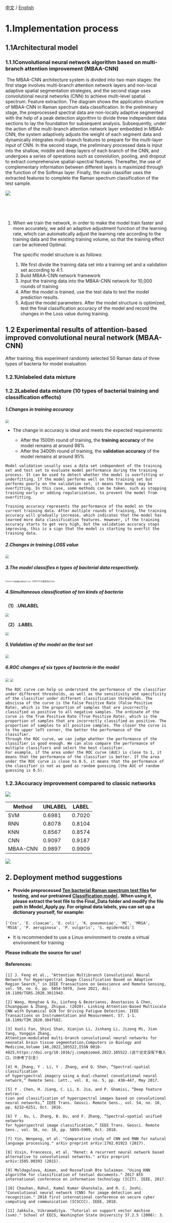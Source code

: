 [中文](./CN.md)  /  [English](./README.md)

# 1.Implementation process

## 1.1Architectural model

### 1.1.1Convolutional neural network algorithm based on multi-branch attention improvement (MBAA-CNN)

​		The MBAA-CNN architecture system is divided into two main stages: the first stage involves multi-branch attention network layers and non-local adaptive spatial segmentation strategies, and the second stage uses convolutional neural networks (CNN) to achieve multi-level spatial spectrum. Feature extraction. The diagram shows the application structure of MBAA-CNN in Raman spectrum data classification. In the preliminary stage, the preprocessed spectral data are non-locally adaptive segmented with the help of a peak detection algorithm to divide three independent data sections to lay the foundation for subsequent analysis. Subsequently, under the action of the multi-branch attention network layer embedded in MBAA-CNN, the system adaptively adjusts the weight of each segment data and dynamically integrates multi-branch features to prepare for the multi-layer input of CNN. In the second stage, the preliminary processed data is input into the shallow, middle and deep layers of each branch of the CNN, and undergoes a series of operations such as convolution, pooling, and dropout to extract comprehensive spatial-spectral features. Thereafter, the use of complementary information between different layers is maximized through the function of the Softmax layer. Finally, the main classifier uses the extracted features to complete the Raman spectrum classification of the test sample.

![](https://s2.loli.net/2024/01/08/VsJ8gCWvb4U9Rae.png)	

​																

​	

1. When we train the network, in order to make the model train faster and more accurately, we add an adaptive adjustment function of the learning rate, which can automatically adjust the learning rate according to the training data and the existing training volume, so that the training effect can be achieved Optimal.

   The specific model structure is as follows:

   1. We first divide the training data set into a training set and a validation set according to 4:1.
   2. Build MBAA-CNN network framework
   3. Input the training data into the MBAA-CNN network for 10,000 rounds of training
   4. After the model is trained, use the test data to test the model prediction results.
   5. Adjust the model parameters. After the model structure is optimized, test the final classification accuracy of the model and record the changes in the Loss value during training.



## 1.2 Experimental results of attention-based improved convolutional neural network (MBAA-CNN)

After training, this experiment randomly selected 50 Raman data of three types of bacteria for model evaluation.

### 1.2.1Unlabeled data mixture

### 1.2.2Labeled data mixture (10 types of bacterial training and classification effects)

##### 1.Changes in training accuracy

<img src="https://s2.loli.net/2024/01/08/OqRtmCT4leVPMUv.png" style="zoom:67%;" />

- The change in accuracy is ideal and meets the expected requirements:

  - After the 1500th round of training, the **training accuracy** of the model remains at around 98%
  - After the 3400th round of training, the **validation accuracy** of the model remains at around 95%

```
Model validation usually uses a data set independent of the training set and test set to evaluate model performance during the training process. It can be used to detect whether the model is overfitting or underfitting. If the model performs well on the training set but performs poorly on the validation set, it means the model may be overfitting. In this case, some methods can be taken, such as stopping training early or adding regularization, to prevent the model from overfitting.

Training accuracy represents the performance of the model on the current training data. After multiple rounds of training, the training accuracy will gradually increase, which indicates that the model has learned more data classification features. However, if the training accuracy starts to get very high, but the validation accuracy stops improving, this is a sign that the model is starting to overfit the training data.
```

##### 2.Changes in training LOSS value

<img src="https://s2.loli.net/2024/01/08/vpZ2zd5BibQtoCl.png" style="zoom:67%;" />

##### 3.The model classifies n types of bacterial data respectively.

<img src="https://s2.loli.net/2024/01/08/dIRhN5oP6bZfETX.png" alt="98.833%四种细菌分类情况Process" style="zoom: 33%;" />

<img src="https://s2.loli.net/2024/01/08/ZHFSP61TyM2Ju3b.png" alt="98.75%分类情况process" style="zoom: 40%;" />

##### 4.Simultaneous classification of ten kinds of bacteria

**（1）.UNLABEL**

<img src="https://s2.loli.net/2024/01/04/eCnNmoRU6cQVF1A.png" style="zoom:67%;" />

**（2）.LABEL**

<img src="https://s2.loli.net/2024/01/08/ZKR7JCEc5oVl9Xu.png" style="zoom:67%;" />

##### 5.Validation of the model on the test set

<img src="https://s2.loli.net/2024/01/08/lsOQqBxgaNXdrhV.png" style="zoom: 67%;" />

##### 6.ROC changes of six types of bacteria in the model

<img src="https://s2.loli.net/2024/01/08/XdpoQ1k7H6Vc58u.png" style="zoom:67%;" />

<img src="https://s2.loli.net/2024/01/08/5iNLowIE3prUZQv.png" style="zoom: 67%;" />

```
The ROC curve can help us understand the performance of the classifier under different thresholds, as well as the sensitivity and specificity of the classifier under different classification thresholds. The abscissa of the curve is the False Positive Rate (False Positive Rate), which is the proportion of samples that are incorrectly classified as positive to all negative samples. The ordinate of the curve is the True Positive Rate (True Positive Rate), which is the proportion of samples that are incorrectly classified as positive. The proportion of samples to all positive samples. The closer the curve is to the upper left corner, the better the performance of the classifier.
Through the ROC curve, we can judge whether the performance of the classifier is good enough. We can also compare the performance of multiple classifiers and select the best classifier.
For example, if the area under the ROC curve (AUC) is close to 1, it means that the performance of the classifier is better. If the area under the ROC curve is close to 0.5, it means that the performance of the classifier is not as good as random guessing (the AUC of random guessing is 0.5).
```

### 1.2.3Accuracy improvement compared to classic networks

![](https://s2.loli.net/2024/01/08/VZyu3ijYpUPTe5I.png)

| Method   | UNLABEL | LABEL  |
| -------- | ------- | ------ |
| SVM      | 0.6981  | 0.7020 |
| RNN      | 0.8078  | 0.8104 |
| KNN      | 0.8567  | 0.8574 |
| CNN      | 0.9097  | 0.9187 |
| MBAA-CNN | 0.9897  | 0.9909 |



![](https://s2.loli.net/2024/01/08/LwjB3JteIixdM8Y.png)

## 2. Deployment method suggestions

- #### Provide preprocessed [Ten bacterial Raman spectrum test files](https://drive.google.com/file/d/1WeH_uRzx1HT1DCyYilERKbZkCHOnwRav/view?usp=drive_link) for testing, and our pretrained [Classification model ](https://drive.google.com/file/d/12Q4Vd-eN2-rNCBofm0dYQdozMhqTJg34/view?usp=drive_link). When using it, please extract the test file to the Final_Data folder and modify the file path in Model_Apply.py. For original data labels, you can set up a dictionary yourself, for example:

```
['Cns', 'E. cloacae', 'E. coli', 'K. pneumoniae', 'MC', 'MRSA', 'MSSA', 'P. aeruginosa', 'P. vulgaris', 'S. epidermidi']
```

- It is recommended to use a Linux environment to create a virtual environment for training



**Please indicate the source for use!**

#### **References:**

```
[1] J. Feng et al., "Attention Multibranch Convolutional Neural Network for Hyperspectral Image Classification Based on Adaptive Region Search," in IEEE Transactions on Geoscience and Remote Sensing, vol. 59, no. 6, pp. 5054-5070, June 2021, doi: 10.1109/TGRS.2020.3011943.

[2] Wang, Hongtao & Xu, Linfeng & Bezerianos, Anastasios & Chen, Chuangquan & Zhang, Zhiguo. (2020). Linking Attention-Based Multiscale CNN with Dynamical GCN for Driving Fatigue Detection. IEEE Transactions on Instrumentation and Measurement. 57. 1-1. 10.1109/TIM.2020.3047502. 

[3] Xunli Fan, Shixi Shan, Xianjun Li, Jinhang Li, Jizong Mi, Jian Yang, Yongqin Zhang,
Attention-modulated multi-branch convolutional neural networks for neonatal brain tissue segmentation,Computers in Biology and Medicine,Volume 146,2022,105522,ISSN 0010-4825,https://doi.org/10.1016/j.compbiomed.2022.105522.(这个论文没有下载入口，只参考了引言)

[4] H. Zhang, Y . Li, Y . Zhang, and Q. Shen, “Spectral-spatial classification
of hyperspectral imagery using a dual-channel convolutional neural
network,” Remote Sens. Lett., vol. 8, no. 5, pp. 438–447, May 2017.

[5] Y . Chen, H. Jiang, C. Li, X. Jia, and P. Ghamisi, “Deep feature extrac-
tion and classification of hyperspectral images based on convolutional
neural networks,” IEEE Trans. Geosci. Remote Sens., vol. 54, no. 10,
pp. 6232–6251, Oct. 2016.

[6] Y . Xu, L. Zhang, B. Du, and F. Zhang, “Spectral–spatial unified networks
for hyperspectral image classification,” IEEE Trans. Geosci. Remote
Sens., vol. 56, no. 10, pp. 5893–5909, Oct. 2018.

[7] Yin, Wenpeng, et al. "Comparative study of CNN and RNN for natural language processing." arXiv preprint arXiv:1702.01923 (2017).

[8] Visin, Francesco, et al. "Renet: A recurrent neural network based alternative to convolutional networks." arXiv preprint arXiv:1505.00393 (2015).

[9] Moldagulova, Aiman, and Rosnafisah Bte Sulaiman. "Using KNN algorithm for classification of textual documents." 2017 8th international conference on information technology (ICIT). IEEE, 2017.

[10] Chauhan, Rahul, Kamal Kumar Ghanshala, and R. C. Joshi. "Convolutional neural network (CNN) for image detection and recognition." 2018 first international conference on secure cyber computing and communication (ICSCCC). IEEE, 2018.

[11] Jakkula, Vikramaditya. "Tutorial on support vector machine (svm)." School of EECS, Washington State University 37.2.5 (2006): 3.

```

